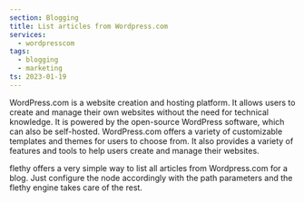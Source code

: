```yaml
---
section: Blogging
title: List articles from Wordpress.com
services:
  - wordpresscom
tags:
  - blogging
  - marketing
ts: 2023-01-19
---
```


WordPress.com is a website creation and hosting platform. It allows users to create and manage their own websites without the need for technical knowledge. It is powered by the open-source WordPress software, which can also be self-hosted. WordPress.com offers a variety of customizable templates and themes for users to choose from. It also provides a variety of features and tools to help users create and manage their websites.

flethy offers a very simple way to list all articles from Wordpress.com for a blog. Just configure the node accordingly with the path parameters and the flethy engine takes care of the rest.
